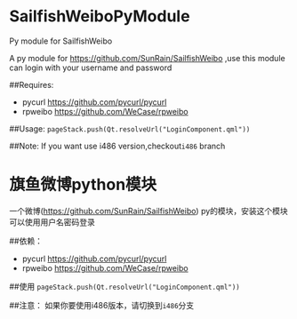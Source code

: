 # SailfishWeiboPyModule
Py module for SailfishWeibo

A py module for https://github.com/SunRain/SailfishWeibo ,use this module can login with your username and password

##Requires:
* pycurl https://github.com/pycurl/pycurl
* rpweibo https://github.com/WeCase/rpweibo

##Usage:
<code>pageStack.push(Qt.resolveUrl("LoginComponent.qml"))</code>

##Note:
If you want use i486 version,checkout<code>i486</code> branch



# 旗鱼微博python模块

一个微博(https://github.com/SunRain/SailfishWeibo) py的模块，安装这个模块可以使用用户名密码登录

##依赖：
* pycurl https://github.com/pycurl/pycurl
* rpweibo https://github.com/WeCase/rpweibo

##使用
<code>pageStack.push(Qt.resolveUrl("LoginComponent.qml"))</code>

##注意：
如果你要使用i486版本，请切换到<code>i486</code>分支

